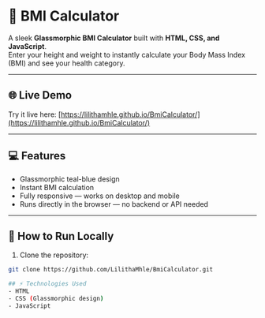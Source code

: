 # 🧮 BMI Calculator

A sleek **Glassmorphic BMI Calculator** built with **HTML, CSS, and JavaScript**.  
Enter your height and weight to instantly calculate your Body Mass Index (BMI) and see your health category.

---

## 🌐 Live Demo
Try it live here: [https://lilithamhle.github.io/BmiCalculator/](https://lilithamhle.github.io/BmiCalculator/)

---

## 💻 Features
- Glassmorphic teal-blue design  
- Instant BMI calculation  
- Fully responsive — works on desktop and mobile  
- Runs directly in the browser — no backend or API needed  

---

## 📂 How to Run Locally
1. Clone the repository:

```bash
git clone https://github.com/LilithaMhle/BmiCalculator.git

## ⚡ Technologies Used
- HTML
- CSS (Glassmorphic design)
- JavaScript

